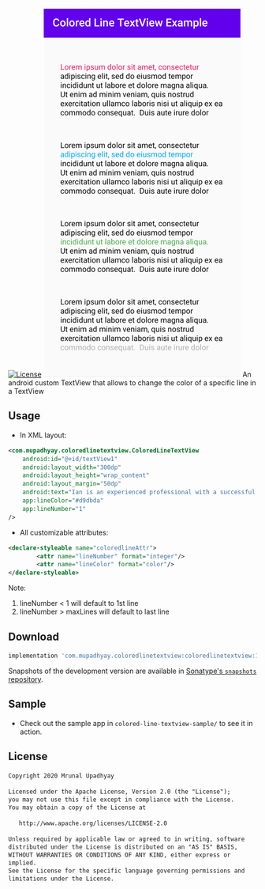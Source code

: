 
[![License](https://img.shields.io/badge/license-Apache%202-green.svg)](https://www.apache.org/licenses/LICENSE-2.0)
![Colored Line TextView](image.png )
An android custom TextView that allows to change the color of a specific line in a TextView

Usage
-----

* In XML layout:

```xml 
<com.mupadhyay.coloredlinetextview.ColoredLineTextView
    android:id="@+id/textView1"
    android:layout_width="300dp"
    android:layout_height="wrap_content"
    android:layout_margin="50dp"
    android:text="Ian is an experienced professional with a successful career in banking, investment and insurance sales. He possesses excellent interpersonal, analytical and organizational skills necessary for portfolio management"
    app:lineColor="#d9dbda"
    app:lineNumber="1" 
/>
```
                
* All customizable attributes:

```xml
<declare-styleable name="coloredlineAttr">
        <attr name="lineNumber" format="integer"/>
        <attr name="lineColor" format="color"/>
</declare-styleable>
```

Note: 
1. lineNumber < 1 will default to 1st line
2. lineNumber > maxLines will default to last line 

Download
--------

```groovy
implementation 'com.mupadhyay.coloredlinetextview:coloredlinetextview:1.0.0'
```

Snapshots of the development version are available in [Sonatype's `snapshots` repository][snap].

Sample
---------

* Check out the sample app in `colored-line-textview-sample/` to see it in action.

License
-------

    Copyright 2020 Mrunal Upadhyay

    Licensed under the Apache License, Version 2.0 (the "License");
    you may not use this file except in compliance with the License.
    You may obtain a copy of the License at

       http://www.apache.org/licenses/LICENSE-2.0

    Unless required by applicable law or agreed to in writing, software
    distributed under the License is distributed on an "AS IS" BASIS,
    WITHOUT WARRANTIES OR CONDITIONS OF ANY KIND, either express or implied.
    See the License for the specific language governing permissions and
    limitations under the License.



 [snap]: https://oss.sonatype.org/content/repositories/snapshots/